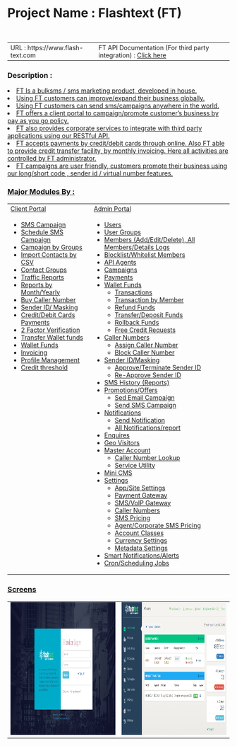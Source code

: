 <h1>Project Name : Flashtext (FT) </h1><br>
<table class="table table-striped">
<tr>
<td>
URL : https://www.flash-text.com 
</td>

<td>
 FT API Documentation (For third party integration) : <a href="https://github.com/saidasoft/v-dragon/blob/master/API-Document_FlashText.docx">Click here</a>
</td>
</tr>
</table>

<h3>Description :</h3>
<u>
<li>FT Is a bulksms / sms marketing product, developed in house. </li>

<li>Using FT customers can improve/expand their business globally.</li>
<li>Using FT customers can send sms/campaigns anywhere in the world.   </li>
<li>FT offers a client portal to campaign/promote customer’s business by pay as you go policy. </li>
<li>FT also provides corporate services to integrate with third party applications using our RESTful API.</li>
<li>FT accepts payments by credit/debit cards through online. Also FT able to provide credit transfer facility, by monthly invoicing. Here all activities are controlled by FT administrator.</li>
<li>
FT campaigns are user friendly, customers promote their business using our long/short code , sender id / virtual number features. 
</li>
</ul>

<h3>Major Modules By : </h3>
<table class="table table-striped" width="100%">
<tr>
 <td>Client Portal</td>
 <td>Admin Portal</td>
</tr>

<tr>
<td style="vertical-align:top">
 
<ul>
 <li>SMS Campaign</li>
 <li>Schedule SMS Campaign</li>
 <li>Campaign by Groups</li>
 <li>Import Contacts by CSV</li>
 <li>Contact Groups</li>
 <li>Traffic Reports</li>
 <li>Reports by Month/Yearly</li>
 <li>Buy Caller Number</li>
 <li>Sender ID/ Masking </li>
 <li>Credit/Debit Cards Payments</li>
 <li>2 Factor Verification</li>
 <li>Transfer Wallet funds</li>
 <li>Wallet Funds</li>
 <li>Invoicing</li>
 <li>Profile Management</li>
 <li>Credit threshold </li>
</ul>
</td>
 
<td>
<ul>
 <li>Users</li>
 <li>User Groups</li>
 <li>Members (Add/Edit/Delete), All Members/Details Logs </li>
 <li>Blocklist/Whitelist Members</li>
 <li>API Agents</li>
 <li>Campaigns </li>
 <li>Payments</li>
 <li>
   Wallet Funds
   <ul>
   <li>Transactions</li>
   <li>Transaction by Member</li>
   <li>Refund Funds</li>
   <li>Transfer/Deposit Funds</li>
   <li>Rollback Funds</li>
   <li>Free Credit Requests</li>
   </ul>
 </li>
 <li>
   Caller Numbers
   <ul>
   <li>Assign Caller Number</li>
   <li>Block Caller Number</li>
   </ul>
 </li>
 <li>
   Sender ID/Masking
   <ul>
   <li>Approve/Terminate Sender ID</li>
   <li>Re-Approve Sender ID</li>
   </ul>
 </li>
 <li>SMS History (Reports)</li>
 <li>
   Promotions/Offers
   <ul>
   <li>Sed Email Campaign </li>
   <li>Send SMS Campaign</li>
   </ul>
 </li>
 <li>
   Notifications
   <ul>
   <li>Send Notification</li>
   <li>All Notifications/report</li>
   </ul>
 </li>
 <li>Enquires</li>
 <li>Geo Visitors</li>
 <li>
   Master Account
   <ul>
   <li>Caller Number Lookup</li>
   <li>Service Utility</li>
   </ul>
 </li>
 <li>Mini CMS</li>
 <li>
   Settings
   <ul>
   <li>App/Site Settings</li>
   <li>Payment Gateway</li>
   <li>SMS/VoIP Gateway</li>
   <li>Caller Numbers</li>
   <li>SMS Pricing</li>
   <li>Agent/Corporate SMS Pricing</li>
   <li>Account Classes</li>
   <li>Currency Settings</li>
   <li>Metadata Settings</li>

   </ul>
 </li>
 <li>Smart Notifications/Alerts</li>
 <li>Cron/Scheduling Jobs</li>
</ul>
</td>
</tr>
</table>
 
<h3>Screens</h3>
 <table>
 <tr>
 <td>
 <img src="images/client-login.png" alt="client login" width="300" height="300"/>
 </td>
 <td>
 <img src="images/client-dashboard.png" alt="client login" width="300" height="300"/>
 </td>
 </tr>
 </table>
